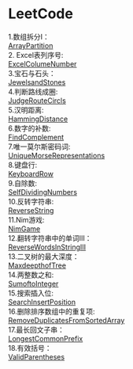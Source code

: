 # LeetCode
1.数组拆分I：<br>
 [ArrayPartition](https://leetcode-cn.com/problems/array-partition-i/description/)<br>
2. Excel表列序号:<br>
[ExcelColumeNumber](https://leetcode-cn.com/problems/excel-sheet-column-number/description/)<br>
3.宝石与石头：<br>
[JewelsandStones](https://leetcode-cn.com/problems/jewels-and-stones/description/)<br>
4.判断路线成圈:<br>
[JudgeRouteCircls](https://leetcode-cn.com/problems/judge-route-circle/description/)<br>
5.汉明距离:<br>
[HammingDistance](https://leetcode-cn.com/problems/hamming-distance/description/)<br>
6.数字的补数:<br>
[FindComplement](https://leetcode-cn.com/problems/number-complement/description/)<br>
7.唯一莫尔斯密码词:<br>
[UniqueMorseRepresentations](https://leetcode-cn.com/problems/unique-morse-code-words/description/)<br>
8.键盘行:<br>
[KeyboardRow](https://leetcode-cn.com/problems/keyboard-row/description/)<br>
9.自除数:<br>
[SelfDividingNumbers](https://leetcode-cn.com/problems/self-dividing-numbers/description/)<br>
10.反转字符串:<br>
[ReverseString](https://leetcode-cn.com/problems/reverse-string/description/)<br>
11.Nim游戏:<br>
[NimGame](https://leetcode-cn.com/problems/nim-game/description/)<br>
12.翻转字符串中的单词III：<br>
[ReverseWordsInStringIII](https://leetcode-cn.com/problems/reverse-words-in-a-string-iii/description/)<br>
13.二叉树的最大深度：<br>
[MaxdeepthofTree](https://leetcode-cn.com/problems/maximum-depth-of-binary-tree/description/)<br>
14.两整数之和:<br>
[SumoftoInteger](https://leetcode-cn.com/problems/sum-of-two-integers/description/)<br>
15.搜索插入位:<br>
[SearchInsertPosition](https://leetcode-cn.com/problems/search-insert-position/description/)<br>
16.删除排序数组中的重复项:<br>
[RemoveDuplicatesFromSortedArray](https://leetcode-cn.com/problems/remove-duplicates-from-sorted-array/description/)<br>
17.最长回文子串：<br>
[LongestCommonPrefix](https://leetcode-cn.com/problems/longest-palindromic-substring/description/)<br>
18.有效括号：<br>
[ValidParentheses](https://leetcode-cn.com/problems/valid-parentheses/description/)<br>